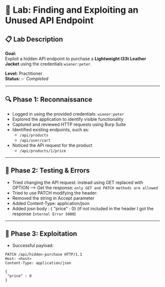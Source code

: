 
# 🧪 Lab: Finding and Exploiting an Unused API Endpoint

## 📋 Lab Description

**Goal:**  
Exploit a hidden API endpoint to purchase a **Lightweight l33t Leather Jacket** using the credentials `wiener:peter`.

**Level:** Practitioner  
**Status:** ✅ *Completed*

---

## 🔍 Phase 1: Reconnaissance

- Logged in using the provided credentials: `wiener:peter`
- Explored the application to identify visible functionality
- Captured and reviewed HTTP requests using Burp Suite
- Identified existing endpoints, such as:
  - `/api/products`
  - `/api/user/cart`
- Noticed the API request for the product 
  - `/api/products/1/price`

---

## 🧪 Phase 2: Testing & Errors

- Tried changing the API request: instead using GET replaced with OPTION --> Get the response: `only GET and PATCH methods are allowed`
- Tried to use PATCH modifying the header:
 - Removed the string in Accept parameter
 - Added Content-Type: application/json
 - Added josn body : { "price" : 0} (if not included in the header I got the response `Internal Error 5000`)

---

## 🎯 Phase 3: Exploitation

- Successful payload: 

```http
PATCH /api/hidden-purchase HTTP/1.1
Host: <host>
Content-Type: application/json

{
 "price" : 0
}
